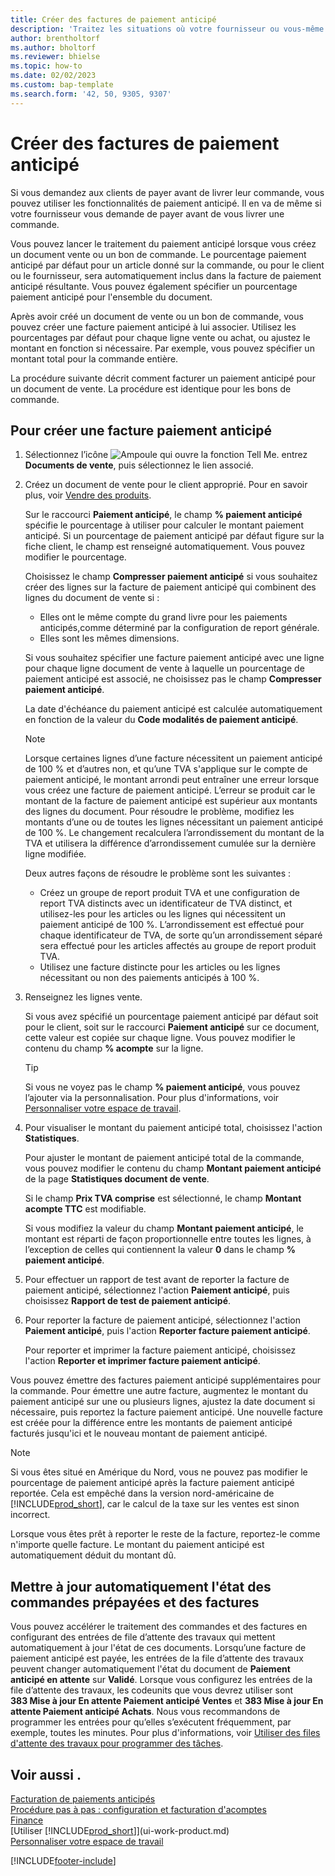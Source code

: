 ```yaml
---
title: Créer des factures de paiement anticipé
description: 'Traitez les situations où votre fournisseur ou vous-même exigez un paiement anticipé. Utilisez les pourcentages par défaut pour chaque ligne vente ou achat, ou ajustez le montant en fonction si nécessaire.'
author: brentholtorf
ms.author: bholtorf
ms.reviewer: bhielse
ms.topic: how-to
ms.date: 02/02/2023
ms.custom: bap-template
ms.search.form: '42, 50, 9305, 9307'
---
```

# <a name="create-prepayment-invoices"></a>Créer des factures de paiement anticipé

Si vous demandez aux clients de payer avant de livrer leur commande, vous pouvez utiliser les fonctionnalités de paiement anticipé. Il en va de même si votre fournisseur vous demande de payer avant de vous livrer une commande.  

Vous pouvez lancer le traitement du paiement anticipé lorsque vous créez un document vente ou un bon de commande. Le pourcentage paiement anticipé par défaut pour un article donné sur la commande, ou pour le client ou le fournisseur, sera automatiquement inclus dans la facture de paiement anticipé résultante. Vous pouvez également spécifier un pourcentage paiement anticipé pour l'ensemble du document.

Après avoir créé un document de vente ou un bon de commande, vous pouvez créer une facture paiement anticipé à lui associer. Utilisez les pourcentages par défaut pour chaque ligne vente ou achat, ou ajustez le montant en fonction si nécessaire. Par exemple, vous pouvez spécifier un montant total pour la commande entière.  

La procédure suivante décrit comment facturer un paiement anticipé pour un document de vente. La procédure est identique pour les bons de commande.  

## <a name="to-create-a-prepayment-invoice"></a>Pour créer une facture paiement anticipé

1. Sélectionnez l’icône ![Ampoule qui ouvre la fonction Tell Me.](media/ui-search/search_small.png "Dites-moi ce que vous voulez faire") entrez **Documents de vente**, puis sélectionnez le lien associé.  
2. Créez un document de vente pour le client approprié. Pour en savoir plus, voir [Vendre des produits](sales-how-sell-products.md).  

    Sur le raccourci **Paiement anticipé**, le champ **% paiement anticipé** spécifie le pourcentage à utiliser pour calculer le montant paiement anticipé. Si un pourcentage de paiement anticipé par défaut figure sur la fiche client, le champ est renseigné automatiquement. Vous pouvez modifier le pourcentage. <!--This percentage is applied to lines where the item on that line does not already specify a prepayment percentage. The prepayment percentage is only copied from the header to lines that do not copy the default prepayment percentage from the item.-->  

    Choisissez le champ **Compresser paiement anticipé** si vous souhaitez créer des lignes sur la facture de paiement anticipé qui combinent des lignes du document de vente si :  

    - Elles ont le même compte du grand livre pour les paiements anticipés,comme déterminé par la configuration de report générale.  
    - Elles sont les mêmes dimensions.  

    Si vous souhaitez spécifier une facture paiement anticipé avec une ligne pour chaque ligne document de vente à laquelle un pourcentage de paiement anticipé est associé, ne choisissez pas le champ **Compresser paiement anticipé**.  

    La date d'échéance du paiement anticipé est calculée automatiquement en fonction de la valeur du **Code modalités de paiement anticipé**.

    > [!NOTE]
    > Lorsque certaines lignes d’une facture nécessitent un paiement anticipé de 100 % et d’autres non, et qu’une TVA s'applique sur le compte de paiement anticipé, le montant arrondi peut entraîner une erreur lorsque vous créez une facture de paiement anticipé. L’erreur se produit car le montant de la facture de paiement anticipé est supérieur aux montants des lignes du document. Pour résoudre le problème, modifiez les montants d’une ou de toutes les lignes nécessitant un paiement anticipé de 100 %. Le changement recalculera l’arrondissement du montant de la TVA et utilisera la différence d’arrondissement cumulée sur la dernière ligne modifiée.
    >
    > Deux autres façons de résoudre le problème sont les suivantes :
    >
    > * Créez un groupe de report produit TVA et une configuration de report TVA distincts avec un identificateur de TVA distinct, et utilisez-les pour les articles ou les lignes qui nécessitent un paiement anticipé de 100 %. L’arrondissement est effectué pour chaque identificateur de TVA, de sorte qu’un arrondissement séparé sera effectué pour les articles affectés au groupe de report produit TVA.
    > * Utilisez une facture distincte pour les articles ou les lignes nécessitant ou non des paiements anticipés à 100 %.

3. Renseignez les lignes vente.  

    Si vous avez spécifié un pourcentage paiement anticipé par défaut soit pour le client, soit sur le raccourci **Paiement anticipé** sur ce document, cette valeur est copiée sur chaque ligne. Vous pouvez modifier le contenu du champ **% acompte** sur la ligne.  

    > [!TIP]
    > Si vous ne voyez pas le champ **% paiement anticipé**, vous pouvez l’ajouter via la personnalisation.  Pour plus d'informations, voir [Personnaliser votre espace de travail](ui-personalization-user.md).

4. Pour visualiser le montant du paiement anticipé total, choisissez l'action **Statistiques**.

    Pour ajuster le montant de paiement anticipé total de la commande, vous pouvez modifier le contenu du champ **Montant paiement anticipé** de la page **Statistiques document de vente**.  

    Si le champ **Prix TVA comprise** est sélectionné, le champ **Montant acompte TTC** est modifiable.  

    Si vous modifiez la valeur du champ **Montant paiement anticipé**, le montant est réparti de façon proportionnelle entre toutes les lignes, à l’exception de celles qui contiennent la valeur **0** dans le champ **% paiement anticipé**.  

5. Pour effectuer un rapport de test avant de reporter la facture de paiement anticipé, sélectionnez l'action **Paiement anticipé**, puis choisissez **Rapport de test de paiement anticipé**.  
6. Pour reporter la facture de paiement anticipé, sélectionnez l'action **Paiement anticipé**, puis l'action **Reporter facture paiement anticipé**.  

    Pour reporter et imprimer la facture paiement anticipé, choisissez l'action **Reporter et imprimer facture paiement anticipé**.  

Vous pouvez émettre des factures paiement anticipé supplémentaires pour la commande. Pour émettre une autre facture, augmentez le montant du paiement anticipé sur une ou plusieurs lignes, ajustez la date document si nécessaire, puis reportez la facture paiement anticipé. Une nouvelle facture est créée pour la différence entre les montants de paiement anticipé facturés jusqu'ici et le nouveau montant de paiement anticipé.  

> [!NOTE]  
> Si vous êtes situé en Amérique du Nord, vous ne pouvez pas modifier le pourcentage de paiement anticipé après la facture paiement anticipé reportée. Cela est empêché dans la version nord\-américaine de [!INCLUDE[prod_short](includes/prod_short.md)], car le calcul de la taxe sur les ventes est sinon incorrect.  

 Lorsque vous êtes prêt à reporter le reste de la facture, reportez-le comme n'importe quelle facture. Le montant du paiement anticipé est automatiquement déduit du montant dû.  

## <a name="update-the-status-of-prepaid-orders-and-invoices-automatically"></a>Mettre à jour automatiquement l'état des commandes prépayées et des factures

Vous pouvez accélérer le traitement des commandes et des factures en configurant des entrées de file d’attente des travaux qui mettent automatiquement à jour l'état de ces documents. Lorsqu’une facture de paiement anticipé est payée, les entrées de la file d’attente des travaux peuvent changer automatiquement l'état du document de **Paiement anticipé en attente** sur **Validé**. Lorsque vous configurez les entrées de la file d’attente des travaux, les codeunits que vous devrez utiliser sont **383 Mise à jour En attente Paiement anticipé Ventes** et **383 Mise à jour En attente Paiement anticipé Achats**. Nous vous recommandons de programmer les entrées pour qu’elles s’exécutent fréquemment, par exemple, toutes les minutes. Pour plus d'informations, voir [Utiliser des files d'attente des travaux pour programmer des tâches](admin-job-queues-schedule-tasks.md).

## <a name="see-also"></a>Voir aussi .

[Facturation de paiements anticipés](finance-invoice-prepayments.md)  
[Procédure pas à pas : configuration et facturation d'acomptes](walkthrough-setting-up-and-invoicing-sales-prepayments.md)  
[Finance](finance.md)  
[Utiliser [!INCLUDE[prod_short](includes/prod_short.md)]](ui-work-product.md)  
[Personnaliser votre espace de travail](ui-personalization-user.md)  


[!INCLUDE[footer-include](includes/footer-banner.md)]
